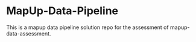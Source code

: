 # MapUp-Data-Pipeline
This is a mapup data pipeline solution repo for the assessment of mapup-data-assessment.
